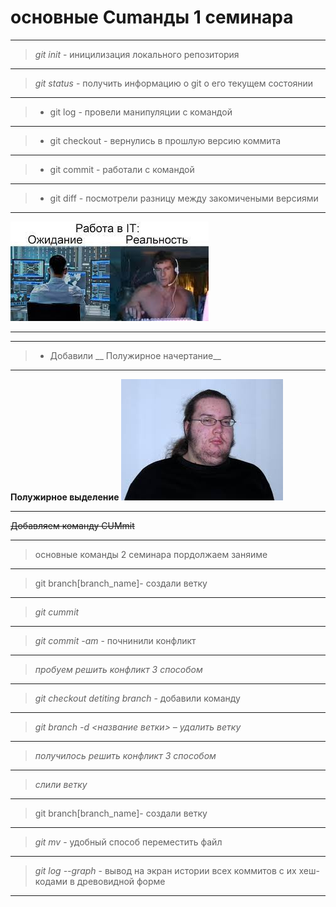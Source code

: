 # основные Cumанды 1 семинара
---
> *git init* - иницилизация локального репозитория
---
> *git status* - получить информацию о git о его текущем состоянии
---
> * git log - провели манипуляции с командой 
---
> * git checkout - вернулись в прошлую версию коммита
---
> * git commit - работали с командой 
---
> * git diff - посмотрели разницу между закомичеными версиями
---
![Илючтрация проекта](PIC.jpg)

---

 _______



 > * Добавили  __ Полужирное начертание__

---
 **Полужирное выделение**
 ![Илючтрация проекта](PIC2.jpg)

 
 ---
 ~~Добавляем команду CUMmit~~

 ---

 > основные команды 2 семинара
  пордолжаем заняиме
----
> git branch[branch_name]- создали ветку 
----
> *git cummit*
---
> *git commit -am* - почнинили конфликт
----
> *пробуем решить конфликт 3 способом*
------
> *git checkout detiting branch* - добавили команду


---
> *git branch -d <название ветки> – удалить ветку* 

---
> *получилось решить конфликт 3 способом*
---
> *слили ветку*
---
> git branch[branch_name]- создали ветку 
---
> *git mv* - удобный способ переместить файл
----
> *git log --graph* - вывод на экран истории всех коммитов с их хеш-кодами в древовидной форме
----